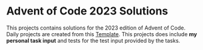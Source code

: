 # Advent of Code 2023 Solutions

This projects contains solutions for the 2023 edition of Advent of Code. 
Daily projects are created from this [Template](https://github.com/wookiepeter/aoc_template). 
This projects does include __my personal task input__ and tests for the test input provided by the tasks. 